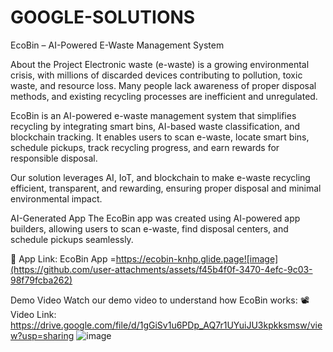 # GOOGLE-SOLUTIONS
EcoBin – AI-Powered E-Waste Management System


About the Project
Electronic waste (e-waste) is a growing environmental crisis, with millions of discarded devices contributing to pollution, toxic waste, and resource loss. Many people lack awareness of proper disposal methods, and existing recycling processes are inefficient and unregulated.

EcoBin is an AI-powered e-waste management system that simplifies recycling by integrating smart bins, AI-based waste classification, and blockchain tracking. It enables users to scan e-waste, locate smart bins, schedule pickups, track recycling progress, and earn rewards for responsible disposal.

Our solution leverages AI, IoT, and blockchain to make e-waste recycling efficient, transparent, and rewarding, ensuring proper disposal and minimal environmental impact.

AI-Generated App
The EcoBin app was created using AI-powered app builders, allowing users to scan e-waste, find disposal centers, and schedule pickups seamlessly.

🔗 App Link: EcoBin App  =https://ecobin-knhp.glide.page![image](https://github.com/user-attachments/assets/f45b4f0f-3470-4efc-9c03-98f79fcba262)

Demo Video
Watch our demo video to understand how EcoBin works:
📽️ Video Link: https://drive.google.com/file/d/1gGiSv1u6PDp_AQ7r1UYuiJU3kpkksmsw/view?usp=sharing
![image](https://github.com/user-attachments/assets/314e5c45-b170-49c1-bd83-8624043dca2f)

